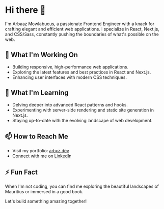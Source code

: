 # Hi there 👋

I'm Arbaaz Mowlabucus, a passionate Frontend Engineer with a knack for crafting elegant and efficient web applications. I specialize in React, Next.js, and CSS/Sass, constantly pushing the boundaries of what's possible on the web.

## 🔭 What I'm Working On

- Building responsive, high-performance web applications.
- Exploring the latest features and best practices in React and Next.js.
- Enhancing user interfaces with modern CSS techniques.

## 🌱 What I'm Learning

- Delving deeper into advanced React patterns and hooks.
- Experimenting with server-side rendering and static site generation in Next.js.
- Staying up-to-date with the evolving landscape of web development.

## 📫 How to Reach Me

- Visit my portfolio: [arbxz.dev](https://arbxz.dev)
- Connect with me on [LinkedIn](https://www.linkedin.com/in/arbaaz-mowlabucus-15bb17160/)

## ⚡ Fun Fact

When I'm not coding, you can find me exploring the beautiful landscapes of Mauritius or immersed in a good book.

Let's build something amazing together!
